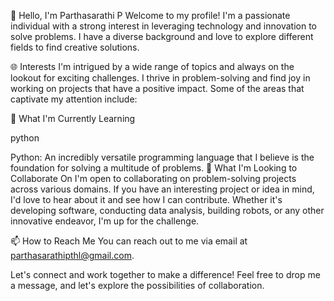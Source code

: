 👋 Hello, I'm Parthasarathi P
Welcome to my profile! I'm a passionate individual with a strong interest in leveraging technology and innovation to solve problems. I have a diverse background and love to explore different fields to find creative solutions.

🌐 Interests
I'm intrigued by a wide range of topics and always on the lookout for exciting challenges. I thrive in problem-solving and find joy in working on projects that have a positive impact. Some of the areas that captivate my attention include:


🌱 What I'm Currently Learning

 python

Python: An incredibly versatile programming language that I believe is the foundation for solving a multitude of problems.
💞 What I'm Looking to Collaborate On
I'm open to collaborating on problem-solving projects across various domains. If you have an interesting project or idea in mind, I'd love to hear about it and see how I can contribute. Whether it's developing software, conducting data analysis, building robots, or any other innovative endeavor, I'm up for the challenge.

📫 How to Reach Me
You can reach out to me via email at parthasarathipthl@gmail.com.

Let's connect and work together to make a difference! Feel free to drop me a message, and let's explore the possibilities of collaboration.
